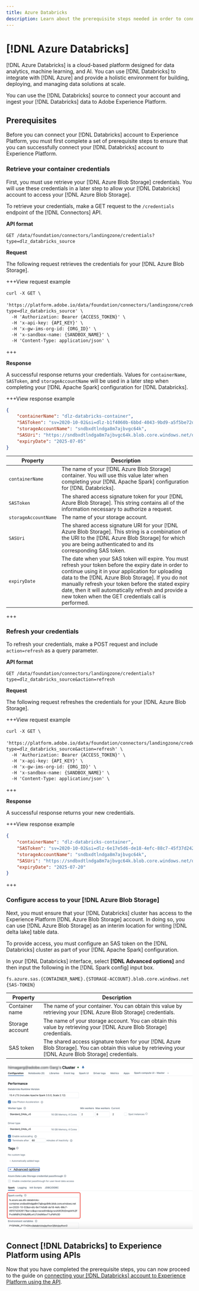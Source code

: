 ```yaml
---
title: Azure Databricks
description: Learn about the prerequisite steps needed in order to connect Azure Databricks to Experience Platform.
---
```

# [!DNL Azure Databricks]

[!DNL Azure Databricks] is a cloud-based platform designed for data analytics, machine learning, and AI. You can use [!DNL Databricks] to integrate with [!DNL Azure] and provide a holistic environment for building, deploying, and managing data solutions at scale.

You can use the [!DNL Databricks] source to connect your account and ingest your [!DNL Databricks] data to Adobe Experience Platform.

## Prerequisites

Before you can connect your [!DNL Databricks] account to Experience Platform, you must first complete a set of prerequisite steps to ensure that you can successfully connect your [!DNL Databricks] account to Experience Platform.

### Retrieve your container credentials

First, you must use retrieve your [!DNL Azure Blob Storage] credentials. You will use these credentials in a later step to allow your [!DNL Databricks] account to access your [!DNL Azure Blob Storage].

To retrieve your credentials, make a GET request to the `/credentials` endpoint of the [!DNL Connectors] API.

**API format**

```http
GET /data/foundation/connectors/landingzone/credentials?type=dlz_databricks_source
```

**Request**

The following request retrieves the credentials for your [!DNL Azure Blob Storage].

+++View request example

```shell
curl -X GET \
  'https://platform.adobe.io/data/foundation/connectors/landingzone/credentials?type=dlz_databricks_source' \
  -H 'Authorization: Bearer {ACCESS_TOKEN}' \
  -H 'x-api-key: {API_KEY}' \
  -H 'x-gw-ims-org-id: {ORG_ID}' \
  -H 'x-sandbox-name: {SANDBOX_NAME}' \
  -H 'Content-Type: application/json' \
```

+++

**Response**

A successful response returns your credentials. Values for `containerName`, `SASToken`, and `storageAccountName` will be used in a later step when completing your [!DNL Apache Spark] configuration for [!DNL Databricks].

+++View response example

```json
{
    "containerName": "dlz-databricks-container",
    "SASToken": "sv=2020-10-02&si=dlz-b1f4060b-6bbd-4043-9bd9-a5f5be72de30&sr=c&sp=racwdlm&sig=zVQfmuElZJzOKkUk8z5lChrJ3YQUE2h6EShDZOsVeMc%3D",
    "storageAccountName": "sndbxdtlndga8m7ajbvgc64k",
    "SASUri": "https://sndbxdtlndga8m7ajbvgc64k.blob.core.windows.net/dlz-databricks-container?sv=2020-10-02&si=dlz-b1f4060b-6bbd-4043-9bd9-a5f5be72de30&sr=c&sp=racwdlm&sig=zVQfmuElZJzOKkUk8z5lChrJ3YQUE2h6EShDZOsVeMc%3D",
    "expiryDate": "2025-07-05"
}
```

| Property | Description |
| --- | --- |
| `containerName` | The name of your [!DNL Azure Blob Storage] container. You will use this value later when completing your [!DNL Apache Spark] configuration for [!DNL Databricks]. |
| `SASToken` | The shared access signature token for your [!DNL Azure Blob Storage]. This string contains all of the information necessary to authorize a request. |
| `storageAccountName` | The name of your storage account. |
| `SASUri` | The shared access signature URI for your [!DNL Azure Blob Storage]. This string is a combination of the URI to the [!DNL Azure Blob Storage] for which you are being authenticated to and its corresponding SAS token. |
| `expiryDate` | The date when your SAS token will expire. You must refresh your token before the expiry date in order to continue using it in your application for uploading data to the [!DNL Azure Blob Storage]. If you do not manually refresh your token before the stated expiry date, then it will automatically refresh and provide a new token when the GET credentials call is performed. |

+++

### Refresh your credentials

To refresh your credentials, make a POST request and include `action=refresh` as a query parameter.

**API format**

```http
GET /data/foundation/connectors/landingzone/credentials?type=dlz_databricks_source&action=refresh
```

**Request**

The following request refreshes the credentials for your [!DNL Azure Blob Storage].

+++View request example

```shell
curl -X GET \
  'https://platform.adobe.io/data/foundation/connectors/landingzone/credentials?type=dlz_databricks_source&action=refresh' \
  -H 'Authorization: Bearer {ACCESS_TOKEN}' \
  -H 'x-api-key: {API_KEY}' \
  -H 'x-gw-ims-org-id: {ORG_ID}' \
  -H 'x-sandbox-name: {SANDBOX_NAME}' \
  -H 'Content-Type: application/json' \
```

+++

**Response**

A successful response returns your new credentials.

+++View response example

```json
{
    "containerName": "dlz-databricks-container",
    "SASToken": "sv=2020-10-02&si=dlz-6e17e5d6-de18-4efc-88c7-45f37d242617&sr=c&sp=racwdlm&sig=wvA4K3fcEmqAA%2FPvcMhB%2FA8y8RLwVJ7zhdWbxvT1uFM%3D",
    "storageAccountName": "sndbxdtlndga8m7ajbvgc64k",
    "SASUri": "https://sndbxdtlndga8m7ajbvgc64k.blob.core.windows.net/dlz-databricks-container?sv=2020-10-02&si=dlz-6e17e5d6-de18-4efc-88c7-45f37d242617&sr=c&sp=racwdlm&sig=wvA4K3fcEmqAA%2FPvcMhB%2FA8y8RLwVJ7zhdWbxvT1uFM%3D",
    "expiryDate": "2025-07-20"
}
```

+++

### Configure access to your [!DNL Azure Blob Storage]

Next, you must ensure that your [!DNL Databricks] cluster has access to the Experience Platform [!DNL Azure Blob Storage] account. In doing so, you can use [!DNL Azure Blob Storage] as an interim location for writing [!DNL delta lake] table data.

To provide access, you must configure an SAS token on the [!DNL Databricks] cluster as part of your [!DNL Apache Spark] configuration.

In your [!DNL Databricks] interface, select **[!DNL Advanced options]** and then input the following in the [!DNL Spark config] input box.

```shell
fs.azure.sas.{CONTAINER_NAME}.{STORAGE-ACCOUNT}.blob.core.windows.net {SAS-TOKEN}
```

| Property | Description |
| --- | --- |
| Container name | The name of your container. You can obtain this value by retrieving your [!DNL Azure Blob Storage] credentials. |
| Storage account | The name of your storage account. You can obtain this value by retrieving your [!DNL Azure Blob Storage] credentials. |
| SAS token | The shared access signature token for your [!DNL Azure Blob Storage]. You can obtain this value by retrieving your [!DNL Azure Blob Storage] credentials. |

![The Databricks UI on Azure.](../../images/tutorials/create/databricks/databricks-ui.png)

## Connect [!DNL Databricks] to Experience Platform using APIs

Now that you have completed the prerequisite steps, you can now proceed to the guide on [connecting your [!DNL Databricks] account to Experience Platform using the API](../../tutorials/api/create/databases/databricks.md).